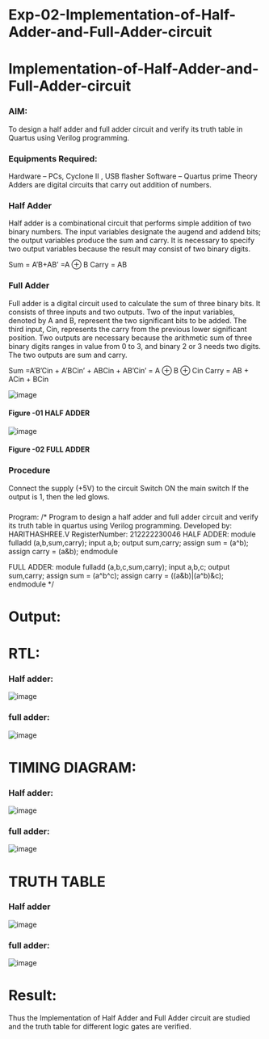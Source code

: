 # Exp-02-Implementation-of-Half-Adder-and-Full-Adder-circuit

# Implementation-of-Half-Adder-and-Full-Adder-circuit
### AIM:
To design a half adder and full adder circuit and verify its truth table in Quartus using Verilog programming.

### Equipments Required:
Hardware – PCs, Cyclone II , USB flasher
Software – Quartus prime
Theory
Adders are digital circuits that carry out addition of numbers.

### Half Adder
Half adder is a combinational circuit that performs simple addition of two binary numbers. The input variables designate the augend and addend bits; the output variables produce the sum and carry. It is necessary to specify two output variables because the result may consist of two binary digits.

Sum = A’B+AB’ =A ⊕ B Carry = AB

### Full Adder
Full adder is a digital circuit used to calculate the sum of three binary bits. It consists of three inputs and two outputs. Two of the input variables, denoted by A and B, represent the two significant bits to be added. The third input, Cin, represents the carry from the previous lower significant position. Two outputs are necessary because the arithmetic sum of three binary digits ranges in value from 0 to 3, and binary 2 or 3 needs two digits. The two outputs are sum and carry.

Sum =A’B’Cin + A’BCin’ + ABCin + AB’Cin’ = A ⊕ B ⊕ Cin Carry = AB + ACin + BCin

 ![image](https://user-images.githubusercontent.com/36288975/163552156-a13e5a56-c638-4110-97d9-8896907c8d25.png)

#### Figure -01 HALF ADDER 


![image](https://user-images.githubusercontent.com/36288975/163552057-b3547877-6d07-45b4-b7e0-bcfebfad9e1d.png)

#### Figure -02 FULL ADDER 

### Procedure

Connect the supply (+5V) to the circuit
Switch ON the main switch
If the output is 1, then the led glows.
### 
Program:
/*
Program to design a half adder and full adder circuit and verify its truth table in quartus using Verilog programming.
Developed by: HARITHASHREE.V
RegisterNumber:  212222230046
HALF ADDER:
module fulladd (a,b,sum,carry);
input a,b;
output sum,carry;
assign sum = (a^b);
assign carry = (a&b);
endmodule

FULL ADDER:
module fulladd (a,b,c,sum,carry);
input a,b,c;
output sum,carry;
assign sum = (a^b^c);
assign carry = ((a&b)|(a^b)&c);
endmodule
*/


# Output:

# RTL:
### Half adder:
![image](https://user-images.githubusercontent.com/121285701/228256999-74489a49-266c-40df-9221-f993d6df005d.png)
### full adder:
![image](https://user-images.githubusercontent.com/121285701/228257184-ecb36d0f-616e-4775-b25a-5b53d56d30de.png)


# TIMING DIAGRAM:
### Half adder:
![image](https://user-images.githubusercontent.com/121285701/228257344-7603f726-2d80-4277-ac30-15b76e495b2c.png)
### full adder:
![image](https://user-images.githubusercontent.com/121285701/228258370-275901f8-5784-448f-aeb3-1eb02731bdf7.png)
# TRUTH TABLE
### Half adder
![image](https://user-images.githubusercontent.com/121285701/228258551-23ab06e6-c876-4c8e-b3bb-8fe9b198c9dc.png)
### full adder:
![image](https://user-images.githubusercontent.com/121285701/228258671-b39099ec-db20-4ed7-8865-c533abaa220e.png)


# Result:
Thus the Implementation of Half Adder and Full Adder circuit are studied and the truth table for different logic gates are verified.
